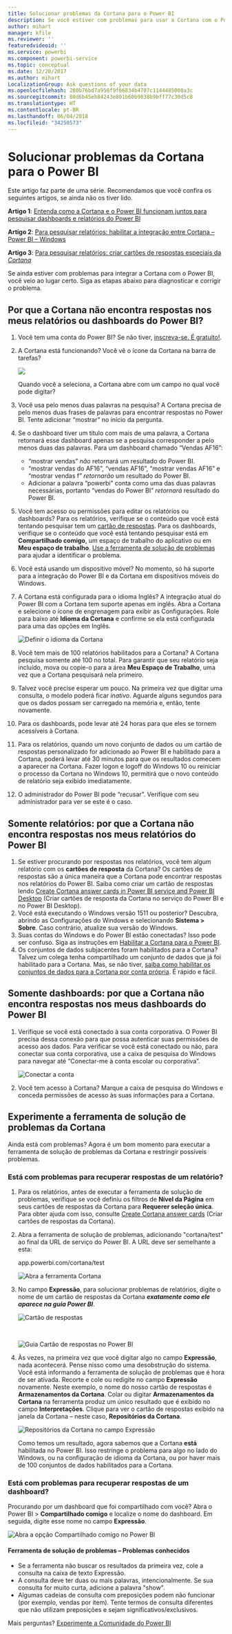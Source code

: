 ```yaml
---
title: Solucionar problemas da Cortana para o Power BI
description: Se você estiver com problemas para usar a Cortana com o Power BI, experimente estas sugestões.
author: mihart
manager: kfile
ms.reviewer: ''
featuredvideoid: ''
ms.service: powerbi
ms.component: powerbi-service
ms.topic: conceptual
ms.date: 12/20/2017
ms.author: mihart
LocalizationGroup: Ask questions of your data
ms.openlocfilehash: 280b76bd7a950f9f66834b4707c1144485008a3c
ms.sourcegitcommit: 80d6b45eb84243e801b60b9038b9bff77c30d5c8
ms.translationtype: HT
ms.contentlocale: pt-BR
ms.lasthandoff: 06/04/2018
ms.locfileid: "34250573"
---
```

# <a name="troubleshoot-cortana-for-power-bi"></a>Solucionar problemas da Cortana para o Power BI
Este artigo faz parte de uma série. Recomendamos que você confira os seguintes artigos, se ainda não os tiver lido.

**Artigo 1**: [Entenda como a Cortana e o Power BI funcionam juntos para pesquisar dashboards e relatórios do Power BI](service-cortana-intro.md)

**Artigo 2**: [Para pesquisar relatórios: habilitar a integração entre Cortana – Power BI – Windows](service-cortana-enable.md)

**Artigo 3**: [Para pesquisar relatórios: criar cartões de respostas especiais da *Cortana*](service-cortana-answer-cards.md)

Se ainda estiver com problemas para integrar a Cortana com o Power BI, você veio ao lugar certo. Siga as etapas abaixo para diagnosticar e corrigir o problema.

## <a name="why-doesnt-cortana-find-answers-from-my-power-bi-reports-or-dashboards"></a>Por que a Cortana não encontra respostas nos meus relatórios ou dashboards do Power BI?
1. Você tem uma conta do Power BI?  Se não tiver, [inscreva-se. É gratuito!](service-self-service-signup-for-power-bi.md).
2. A Cortana está funcionando?  Você vê o ícone da Cortana na barra de tarefas?

    ![](media/service-cortana-troubleshoot/power-bi-cortana-icon.png)

    Quando você a seleciona, a Cortana abre com um campo no qual você pode digitar?
3. Você usa pelo menos duas palavras na pesquisa? A Cortana precisa de pelo menos duas frases de palavras para encontrar respostas no Power BI. Tente adicionar “mostrar” no início da pergunta.
4. Se o dashboard tiver um título com mais de uma palavra, a Cortana retornará esse dashboard apenas se a pesquisa corresponder a pelo menos duas das palavras. Para um dashboard chamado “Vendas AF16”:

   * “mostrar vendas” *não* retornará um resultado do Power BI.   
   * “mostrar vendas do AF16”, “vendas AF16”, “mostrar vendas AF16” e “mostrar vendas f” *retornarão* um resultado do Power BI.    
   * Adicionar a palavra “powerbi” conta como uma das duas palavras necessárias, portanto “vendas do Power BI” *retornará* resultado do Power BI.
5. Você tem acesso ou permissões para editar os relatórios ou dashboards? Para os relatórios, verifique se o conteúdo que você está tentando pesquisar tem um [cartão de respostas](service-cortana-answer-cards.md).  Para os dashboards, verifique se o conteúdo que você está tentando pesquisar está em **Compartilhado comigo**, um espaço de trabalho do aplicativo ou em **Meu espaço de trabalho**. [Use a ferramenta de solução de problemas](#try-the-cortana-troubleshooting-tool) para ajudar a identificar o problema.
6. Você está usando um dispositivo móvel?  No momento, só há suporte para a integração do Power BI e da Cortana em dispositivos móveis do Windows.
7. A Cortana está configurada para o idioma Inglês?  A integração atual do Power BI com a Cortana tem suporte apenas em inglês. Abra a Cortana e selecione o ícone de engrenagem para exibir as Configurações. Role para baixo até **Idioma da Cortana** e confirme se ela está configurada para uma das opções em Inglês.

   ![Definir o idioma da Cortana](media/service-cortana-troubleshoot/power-bi-cortana-language.png)
8. Você tem mais de 100 relatórios habilitados para a Cortana?  A Cortana pesquisa somente até 100 no total.  Para garantir que seu relatório seja incluído, mova ou copie-o para a área **Meu Espaço de Trabalho**, uma vez que a Cortana pesquisará nela primeiro.
9. Talvez você precise esperar um pouco. Na primeira vez que digitar uma consulta, o modelo poderá ficar *inativo*. Aguarde alguns segundos para que os dados possam ser carregado na memória e, então, tente novamente.
10. Para os dashboards, pode levar até 24 horas para que eles se tornem acessíveis à Cortana.    
11. Para os relatórios, quando um novo conjunto de dados ou um cartão de respostas personalizado for adicionado ao Power BI e habilitado para a Cortana, poderá levar até 30 minutos para que os resultados comecem a aparecer na Cortana. Fazer logon e logoff do Windows 10 ou reiniciar o processo da Cortana no Windows 10, permitirá que o novo conteúdo de relatório seja exibido imediatamente.  
12. O administrador do Power BI pode “recusar”. Verifique com seu administrador para ver se este é o caso.

## <a name="reports-only-why-doesnt-cortana-find-answers-from-my-power-bi-reports"></a>Somente relatórios: por que a Cortana não encontra respostas nos meus relatórios do Power BI
1. Se estiver procurando por respostas nos relatórios, você tem algum relatório com os **cartões de resposta** da Cortana? Os cartões de respostas são a única maneira que a Cortana pode encontrar respostas nos relatórios do Power BI.  Saiba como criar um cartão de respostas lendo [Create Cortana answer cards in Power BI service and Power BI Desktop](service-cortana-answer-cards.md) (Criar cartões de resposta da Cortana no serviço do Power BI e no Power BI Desktop).
2. Você está executando o Windows versão 1511 ou posterior?  Descubra, abrindo as Configurações do Windows e selecionando **Sistema > Sobre**. Caso contrário, atualize sua versão do Windows.
3. Suas contas do Windows e do Power BI estão conectadas? Isso pode ser confuso. Siga as instruções em [Habilitar a Cortana para o Power BI](service-cortana-enable.md#add-your-power-bi-credentials-to-windows).
4. Os conjuntos de dados subjacentes foram habilitados para a Cortana? Talvez um colega tenha compartilhado um conjunto de dados que já foi habilitado para a Cortana. Mas, se não tiver, [saiba como habilitar os conjuntos de dados para a Cortana por conta própria](service-cortana-enable.md). É rápido e fácil.

## <a name="dashboards-only-why-doesnt-cortana-find-answers-from-my-power-bi-dashboards"></a>Somente dashboards: por que a Cortana não encontra respostas nos meus dashboards do Power BI
1. Verifique se você está conectado à sua conta corporativa. O Power BI precisa dessa conexão para que possa autenticar suas permissões de acesso aos dados. Para verificar se você está conectado ou não, para conectar sua conta corporativa, use a caixa de pesquisa do Windows para navegar até “Conectar-me à conta escolar ou corporativa”.  

    ![Conectar a conta](media/service-cortana-troubleshoot/power-bi-cortana-connect.png)
2. Você tem acesso à Cortana? Marque a caixa de pesquisa do Windows e conceda permissões de acesso às suas informações para a Cortana.

## <a name="try-the-cortana-troubleshooting-tool"></a>Experimente a ferramenta de solução de problemas da Cortana
Ainda está com problemas?  Agora é um bom momento para executar a ferramenta de solução de problemas da Cortana e restringir possíveis problemas.

### <a name="having-trouble-retrieving-answers-from-a-report"></a>Está com problemas para recuperar respostas de um relatório?
1. Para os relatórios, antes de executar a ferramenta de solução de problemas, verifique se você definiu os filtros de **Nível da Página** em seus cartões de respostas da Cortana para **Requerer seleção única**. Para obter ajuda com isso, consulte [Create Cortana answer cards](service-cortana-answer-cards.md) (Criar cartões de respostas da Cortana).
2. Abra a ferramenta de solução de problemas, adicionando "cortana/test" ao final da URL de serviço do Power BI. A URL deve ser semelhante a esta:

   app.powerbi.com/cortana/test

   ![Abra a ferramenta Cortana](media/service-cortana-troubleshoot/power-bi-cortana-tool2.png)
3. No campo **Expressão**, para solucionar problemas de relatórios, digite o nome de um cartão de respostas da Cortana ***exatamente como ele aparece na guia Power BI***.

   ![Cartão de respostas](media/service-cortana-troubleshoot/power-bi-answer-card-new.png)

   </br>

   ![Guia Cartão de respostas no Power BI](media/service-cortana-troubleshoot/power-bi-answer-card2.png)
4. Às vezes, na primeira vez que você digitar algo no campo **Expressão**, nada acontecerá. Pense nisso como uma desobstrução do sistema. Você está informando a ferramenta de solução de problemas que é hora de ser ativada. Recorte e cole ou redigite no campo **Expressão** novamente. Neste exemplo, o nome do nosso cartão de respostas é **Armazenamentos da Cortana**. Colar ou digitar **Armazenamentos da Cortana** na ferramenta produz um único resultado que é exibido no campo **Interpretações**. Clique para ver o cartão de respostas exibido na janela da Cortana – neste caso, **Repositórios da Cortana**.

   ![Repositórios da Cortana no campo Expressão](media/service-cortana-troubleshoot/power-bi-utterance.png)

   Como temos um resultado, agora sabemos que a Cortana **está** habilitada no Power BI. Isso restringe o problema para algo no lado do Windows, ou na configuração de idioma da Cortana, ou por haver mais de 100 conjuntos de dados habilitados para a Cortana.

### <a name="having-trouble-retrieving-answers-from-a-dashboard"></a>Está com problemas para recuperar respostas de um dashboard?
Procurando por um dashboard que foi compartilhado com você?  Abra o Power BI > **Compartilhado comigo** e localize o nome do dashboard.  Em seguida, digite esse nome no campo **Expressão**.

![Abra a opção Compartilhado comigo no Power BI](media/service-cortana-troubleshoot/power-bi-cortana-shared-with-me.png)


#### <a name="troubleshooting-tool-known-issues"></a>Ferramenta de solução de problemas – Problemas conhecidos
* Se a ferramenta não buscar os resultados da primeira vez, cole a consulta na caixa de texto Expressão.
* A consulta deve ter duas ou mais palavras, intencionalmente.  Se sua consulta for muito curta, adicione a palavra "show".
* Algumas cadeias de consulta com preposições podem não funcionar (por exemplo, vendas por item). Tente termos de consulta diferentes que não utilizam preposições e sejam significativos/exclusivos.

Mais perguntas? [Experimente a Comunidade do Power BI](http://community.powerbi.com/)
